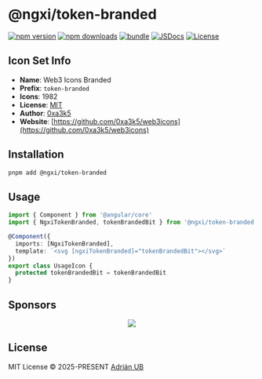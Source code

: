 # @ngxi/token-branded

[![npm version][npm-version-src]][npm-version-href]
[![npm downloads][npm-downloads-src]][npm-downloads-href]
[![bundle][bundle-src]][bundle-href]
[![JSDocs][jsdocs-src]][jsdocs-href]
[![License][license-src]][license-href]

## Icon Set Info

- **Name**: Web3 Icons Branded
- **Prefix**: `token-branded`
- **Icons**: 1982
- **License**: [MIT](https://github.com/0xa3k5/web3icons/blob/main/LICENCE)
- **Author**: [0xa3k5](https://github.com/0xa3k5/web3icons)
- **Website**: [https://github.com/0xa3k5/web3icons](https://github.com/0xa3k5/web3icons)

## Installation

```sh
pnpm add @ngxi/token-branded
```

## Usage

```ts
import { Component } from '@angular/core'
import { NgxiTokenBranded, tokenBrandedBit } from '@ngxi/token-branded'

@Component({
  imports: [NgxiTokenBranded],
  template: `<svg [ngxiTokenBranded]="tokenBrandedBit"></svg>`
})
export class UsageIcon {
  protected tokenBrandedBit = tokenBrandedBit
}
```

## Sponsors

<p align="center">
  <a href="https://cdn.jsdelivr.net/gh/adrian-ub/static/sponsors.svg">
    <img src='https://cdn.jsdelivr.net/gh/adrian-ub/static/sponsors.svg'/>
  </a>
</p>

## License

MIT License © 2025-PRESENT [Adrián UB](https://github.com/adrian-ub)

<!-- Badges -->

[npm-version-src]: https://img.shields.io/npm/v/@ngxi/token-branded?style=flat&colorA=080f12&colorB=1fa669
[npm-version-href]: https://npmjs.com/package/@ngxi/token-branded
[npm-downloads-src]: https://img.shields.io/npm/dm/@ngxi/token-branded?style=flat&colorA=080f12&colorB=1fa669
[npm-downloads-href]: https://npmjs.com/package/@ngxi/token-branded
[bundle-src]: https://img.shields.io/bundlephobia/minzip/@ngxi/token-branded?style=flat&colorA=080f12&colorB=1fa669&label=minzip
[bundle-href]: https://bundlephobia.com/result?p=@ngxi/token-branded
[license-src]: https://img.shields.io/npm/l/@ngxi/token-branded?style=flat&colorA=080f12&colorB=1fa669
[license-href]: https://github.com/adrian-ub/ngxi/blob/main/LICENSE
[jsdocs-src]: https://img.shields.io/badge/jsdocs-reference-080f12?style=flat&colorA=080f12&colorB=1fa669
[jsdocs-href]: https://www.jsdocs.io/package/@ngxi/token-branded
